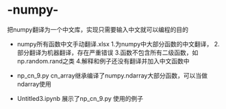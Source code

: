# -numpy-
把numpy翻译为一个中文库，实现只需要输入中文就可以编程的目的

* numpy所有函数中文手动翻译.xlsx 
  1.为numpy中大部分函数的中文翻译，
  2.部分翻译为机器翻译，存在严重错误
  3.函数不包含所有二级函数，如 np.random.rand之类
  4.解释和例子还没有翻译并加入中文函数中
  
* np_cn_9.py  cn_array继承编译了numpy.ndarray大部分函数，可以当做ndarray使用


*  Untitled3.ipynb 展示了np_cn_9.py 使用的例子




